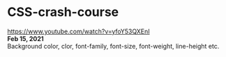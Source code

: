 # CSS-crash-course
https://www.youtube.com/watch?v=yfoY53QXEnI  
**Feb 15, 2021**  
Background color, clor, font-family, font-size, font-weight, line-height etc.
